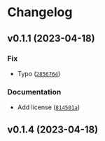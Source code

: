 # Changelog

<!--next-version-placeholder-->

## v0.1.1 (2023-04-18)
### Fix
* Typo ([`2856764`](https://github.com/rmargar/pymavlog/commit/2856764a6630ba5cad935e96f5cac8aefb73115c))

### Documentation
* Add license ([`814501a`](https://github.com/rmargar/pymavlog/commit/814501aaf289a00eef02f300ae53b8be70bdeaa5))

## v0.1.4 (2023-04-18)

